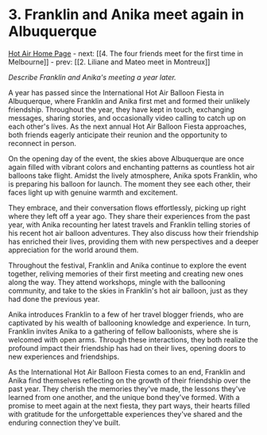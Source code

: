 # 3. Franklin and Anika meet again in Albuquerque

[Hot Air Home Page](https://hotair.peterkaminski.wiki/) - next: [[4. The four friends meet for the first time in Melbourne]] - prev: [[2. Liliane and Mateo meet in Montreux]]

_Describe Franklin and Anika's meeting a year later._

A year has passed since the International Hot Air Balloon Fiesta in Albuquerque, where Franklin and Anika first met and formed their unlikely friendship. Throughout the year, they have kept in touch, exchanging messages, sharing stories, and occasionally video calling to catch up on each other's lives. As the next annual Hot Air Balloon Fiesta approaches, both friends eagerly anticipate their reunion and the opportunity to reconnect in person.

On the opening day of the event, the skies above Albuquerque are once again filled with vibrant colors and enchanting patterns as countless hot air balloons take flight. Amidst the lively atmosphere, Anika spots Franklin, who is preparing his balloon for launch. The moment they see each other, their faces light up with genuine warmth and excitement.

They embrace, and their conversation flows effortlessly, picking up right where they left off a year ago. They share their experiences from the past year, with Anika recounting her latest travels and Franklin telling stories of his recent hot air balloon adventures. They also discuss how their friendship has enriched their lives, providing them with new perspectives and a deeper appreciation for the world around them.

Throughout the festival, Franklin and Anika continue to explore the event together, reliving memories of their first meeting and creating new ones along the way. They attend workshops, mingle with the ballooning community, and take to the skies in Franklin's hot air balloon, just as they had done the previous year.

Anika introduces Franklin to a few of her travel blogger friends, who are captivated by his wealth of ballooning knowledge and experience. In turn, Franklin invites Anika to a gathering of fellow balloonists, where she is welcomed with open arms. Through these interactions, they both realize the profound impact their friendship has had on their lives, opening doors to new experiences and friendships.

As the International Hot Air Balloon Fiesta comes to an end, Franklin and Anika find themselves reflecting on the growth of their friendship over the past year. They cherish the memories they've made, the lessons they've learned from one another, and the unique bond they've formed. With a promise to meet again at the next fiesta, they part ways, their hearts filled with gratitude for the unforgettable experiences they've shared and the enduring connection they've built.


